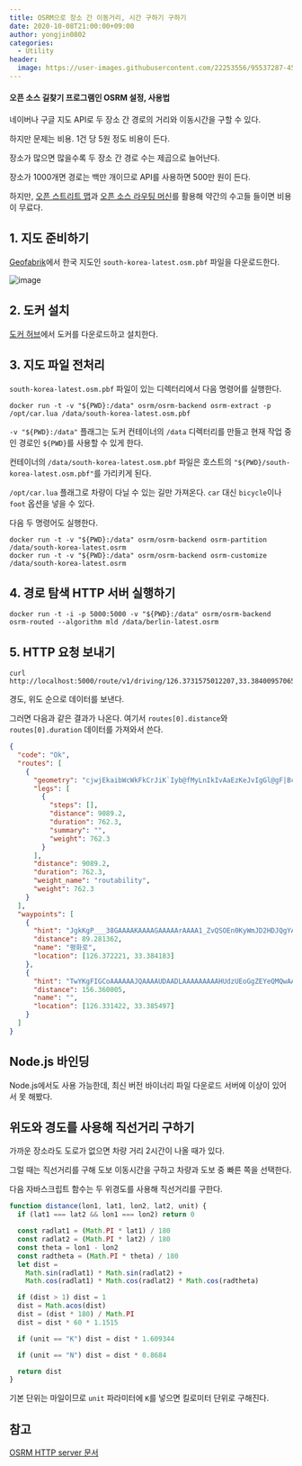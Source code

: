 ```yaml
---
title: OSRM으로 장소 간 이동거리, 시간 구하기 구하기
date: 2020-10-08T21:00:00+09:00
author: yongjin0802
categories:
  - Utility
header:
  image: https://user-images.githubusercontent.com/22253556/95537287-4525b200-0a28-11eb-8a30-bd585157dfaa.png
---
```


#### 오픈 소스 길찾기 프로그램인 OSRM 설정, 사용법

네이버나 구글 지도 API로 두 장소 간 경로의 거리와 이동시간을 구할 수 있다.

하지만 문제는 비용. 1건 당 5원 정도 비용이 든다.

장소가 많으면 많을수록 두 장소 간 경로 수는 제곱으로 늘어난다.

장소가 1000개면 경로는 백만 개이므로 API를 사용하면 500만 원이 든다.

하지만, [오픈 스트리트 맵](https://www.openstreetmap.org/)과 [오픈 소스 라우팅 머신](https://github.com/Project-OSRM/osrm-backend/)를 활용해 약간의 수고들 들이면 비용이 무료다.

## 1. 지도 준비하기

[Geofabrik](http://download.geofabrik.de/asia/south-korea.html)에서 한국 지도인 `south-korea-latest.osm.pbf` 파일을 다운로드한다.

![image](https://user-images.githubusercontent.com/22253556/95537144-e6603880-0a27-11eb-93f1-5c160bf41ced.png)

## 2. 도커 설치

[도커 허브](https://hub.docker.com/editions/community/docker-ce-desktop-windows/)에서 도커를 다운로드하고 설치한다.

## 3. 지도 파일 전처리

`south-korea-latest.osm.pbf` 파일이 있는 디렉터리에서 다음 명령어를 실행한다.

```
docker run -t -v "${PWD}:/data" osrm/osrm-backend osrm-extract -p /opt/car.lua /data/south-korea-latest.osm.pbf
```

`-v "${PWD}:/data"` 플래그는 도커 컨테이너의 `/data` 디렉터리를 만들고 현재 작업 중인 경로인 `${PWD}`를 사용할 수 있게 한다.

컨테이너의 `/data/south-korea-latest.osm.pbf` 파일은 호스트의 `"${PWD}/south-korea-latest.osm.pbf"`를 가리키게 된다.

`/opt/car.lua` 플래그로 차량이 다닐 수 있는 길만 가져온다. `car` 대신 `bicycle`이나 `foot` 옵션을 넣을 수 있다.

다음 두 명령어도 실행한다.

```
docker run -t -v "${PWD}:/data" osrm/osrm-backend osrm-partition /data/south-korea-latest.osrm
docker run -t -v "${PWD}:/data" osrm/osrm-backend osrm-customize /data/south-korea-latest.osrm
```

## 4. 경로 탐색 HTTP 서버 실행하기

```
docker run -t -i -p 5000:5000 -v "${PWD}:/data" osrm/osrm-backend osrm-routed --algorithm mld /data/berlin-latest.osrm
```

## 5. HTTP 요청 보내기

```
curl http://localhost:5000/route/v1/driving/126.3731575012207,33.38400957065941;126.33230209350586,33.384296245188274
```

경도, 위도 순으로 데이터를 보낸다.

그러면 다음과 같은 결과가 나온다. 여기서 `routes[0].distance`와 `routes[0].duration` 데이터를 가져와서 쓴다.

```json
{
  "code": "Ok",
  "routes": [
    {
      "geometry": "cjwjEkaibWcWkFkCrJiK`Iyb@fMyLnIkIvAaEzKeJvIgGl@gF|BcVr[sGzNiEnEi@nHgK`LkBjWoJ~FjIhIrGjDf[vIhMrFdv@xo@~PzKrMjFfItBlCmQbOmLzBeAvFnD",
      "legs": [
        {
          "steps": [],
          "distance": 9089.2,
          "duration": 762.3,
          "summary": "",
          "weight": 762.3
        }
      ],
      "distance": 9089.2,
      "duration": 762.3,
      "weight_name": "routability",
      "weight": 762.3
    }
  ],
  "waypoints": [
    {
      "hint": "JgkKgP___38GAAAAKAAAAGAAAAArAAAA1_ZvQSOEn0KyWmJD2HDJQgYAAAAoAAAAYAAAACsAAAByBAAAfUmIB_dm_QEmTYgHSmb9AQEAzwDpqsV4",
      "distance": 89.281362,
      "name": "평화로",
      "location": [126.372221, 33.384183]
    },
    {
      "hint": "TwYKgFIGCoAAAAAAJQAAAAUDAADLAAAAAAAAAHUdzUEoGgZEYeQMQwAAAAAlAAAABQMAAMsAAAByBAAAHqqHBxls_QGOrYcHaGf9ASEAjwPpqsV4",
      "distance": 156.360005,
      "name": "",
      "location": [126.331422, 33.385497]
    }
  ]
}
```

## Node.js 바인딩

Node.js에서도 사용 가능한데, 최신 버전 바이너리 파일 다운로드 서버에 이상이 있어서 못 해봤다.

## 위도와 경도를 사용해 직선거리 구하기

가까운 장소라도 도로가 없으면 차량 거리 2시간이 나올 때가 있다.

그럴 때는 직선거리를 구해 도보 이동시간을 구하고 차량과 도보 중 빠른 쪽을 선택한다.

다음 자바스크립트 함수는 두 위경도를 사용해 직선거리를 구한다.

```js
function distance(lon1, lat1, lon2, lat2, unit) {
  if (lat1 === lat2 && lon1 === lon2) return 0

  const radlat1 = (Math.PI * lat1) / 180
  const radlat2 = (Math.PI * lat2) / 180
  const theta = lon1 - lon2
  const radtheta = (Math.PI * theta) / 180
  let dist =
    Math.sin(radlat1) * Math.sin(radlat2) +
    Math.cos(radlat1) * Math.cos(radlat2) * Math.cos(radtheta)

  if (dist > 1) dist = 1
  dist = Math.acos(dist)
  dist = (dist * 180) / Math.PI
  dist = dist * 60 * 1.1515

  if (unit == "K") dist = dist * 1.609344

  if (unit == "N") dist = dist * 0.8684

  return dist
}
```

기본 단위는 마일이므로 `unit` 파라미터에 `K`를 넣으면 킬로미터 단위로 구해진다.

## 참고

[OSRM HTTP server 문서](https://github.com/Project-OSRM/osrm-backend/blob/master/docs/http.md)
